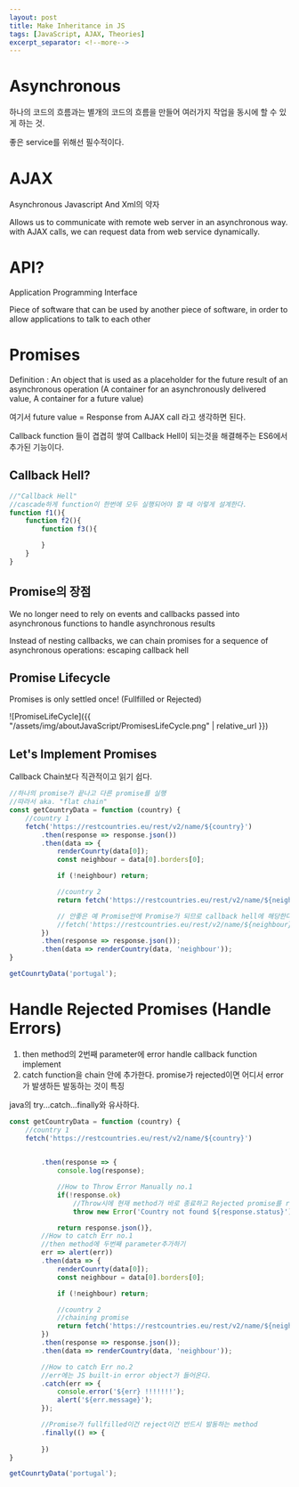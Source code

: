```yaml
---
layout: post
title: Make Inheritance in JS
tags: [JavaScript, AJAX, Theories]
excerpt_separator: <!--more-->
---
```


# Asynchronous

하나의 코드의 흐름과는 별개의 코드의 흐름을 만들어 여러가지 작업을 동시에 할 수 있게 하는 것.

좋은 service를 위해선 필수적이다.

<!--more-->

# AJAX

Asynchronous Javascript And Xml의 약자

Allows us to communicate with remote web server in an asynchronous way. with AJAX calls, we can request data from web service dynamically.

# API?

Application Programming Interface

Piece of software that can be used by another piece of software, in order to allow applications to talk to each other

# Promises

Definition : An object that is used as a placeholder for the future result of an asynchronous operation (A container for an asynchronously delivered value, A container for a future value)

여기서 future value = Response from AJAX call 라고 생각하면 된다.

Callback function 들이 겹겹히 쌓여 Callback Hell이 되는것을 해결해주는 ES6에서 추가된 기능이다.

## Callback Hell?

```javascript
//"Callback Hell"
//cascade하게 function이 한번에 모두 실행되어야 할 때 이렇게 설계한다.
function f1(){
    function f2(){
        function f3(){

        }
    }
}
```

## Promise의 장점

We no longer need to rely on events and callbacks passed into asynchronous functions to handle asynchronous results

Instead of nesting callbacks, we can chain promises for a sequence of asynchronous operations: escaping callback hell

## Promise Lifecycle

Promises is only settled once! (Fullfilled or Rejected)

![PromiseLifeCycle]({{ "/assets/img/aboutJavaScript/PromisesLifeCycle.png" | relative_url }})

## Let's Implement Promises

Callback Chain보다 직관적이고 읽기 쉽다.

```javascript
//하나의 promise가 끝나고 다른 promise를 실행
//따라서 aka. "flat chain"
const getCountryData = function (country) {
    //country 1
    fetch('https://restcountries.eu/rest/v2/name/${country}')
        .then(response => response.json())
        .then(data => {
            renderCounrty(data[0]);
            const neighbour = data[0].borders[0];

            if (!neighbour) return;

            //country 2
            return fetch('https://restcountries.eu/rest/v2/name/${neighbour}');

            // 안좋은 예 Promise안에 Promise가 되므로 callback hell에 해당한다.
            //fetch('https://restcountries.eu/rest/v2/name/${neighbour}').then(response => response.json())
        })
        .then(response => response.json());
        .then(data => renderCountry(data, 'neighbour'));
}

getCounrtyData('portugal');
```

# Handle Rejected Promises (Handle Errors)

1. then method의 2번째 parameter에 error handle callback function implement
2. catch function을 chain 안에 추가한다. promise가 rejected이면 어디서 error가 발생하든 발동하는 것이 특징

java의 try...catch...finally와 유사하다.

```javascript
const getCountryData = function (country) {
    //country 1
    fetch('https://restcountries.eu/rest/v2/name/${country}')

        
        .then(response => {
            console.log(response);

            //How to Throw Error Manually no.1
            if(!response.ok)
                //Throw시에 현재 method가 바로 종료하고 Rejected promise를 return = catch method 발동
                throw new Error('Country not found ${response.status}');

            return response.json()}, 
        //How to catch Err no.1
        //then method에 두번째 parameter추가하기
        err => alert(err))
        .then(data => {
            renderCounrty(data[0]);
            const neighbour = data[0].borders[0];

            if (!neighbour) return;

            //country 2
            //chaining promise
            return fetch('https://restcountries.eu/rest/v2/name/${neighbour}');
        })
        .then(response => response.json());
        .then(data => renderCountry(data, 'neighbour'));

        //How to catch Err no.2
        //err에는 JS built-in error object가 들어온다.
        .catch(err => {
            console.error('${err} !!!!!!!');
            alert('${err.message}');
        });

        //Promise가 fullfilled이건 reject이건 반드시 발동하는 method
        .finally(() => {
            
        })
}

getCounrtyData('portugal');
```
